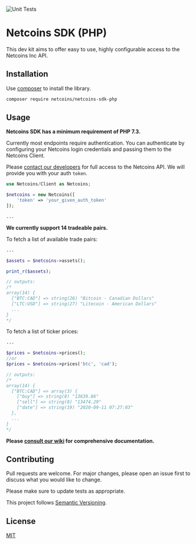 ![Unit Tests](https://github.com/netcoins/netcoins-sdk-php/workflows/Run%20Tests/badge.svg)

# Netcoins SDK (PHP)

This dev kit aims to offer easy to use, highly configurable access to the Netcoins Inc API.

## Installation

Use [composer](https://getcomposer.org/download/) to install the library.

```bash
composer require netcoins/netcoins-sdk-php
```

## Usage

**Netcoins SDK has a minimum requirement of PHP 7.3.**

Currently most endpoints require authentication. You can authenticate by configuring your Netcoins login credentials and passing them to the Netcoins Client.

Please [contact our developers](#) for full access to the Netcoins API. We will provide you with your auth `token`.

```php
use Netcoins/Client as Netcoins;

$netcoins = new Netcoins([
    'token' => 'your_given_auth_token'
]);

...
```

**We currently support 14 tradeable pairs.**

To fetch a list of available trade pairs:

```php
...

$assets = $netcoins->assets();

print_r($assets);

// outputs:
/*
array(14) {
  ["BTC:CAD"] => string(26) "Bitcoin - Canadian Dollars"
  ["LTC:USD"] => string(27) "Litecoin - American Dollars"
  ...
}
*/
```

To fetch a list of ticker prices:

```php
...

$prices = $netcoins->prices();
//or
$prices = $netcoins->prices('btc', 'cad');

// outputs:
/*
array(14) {
  ["BTC:CAD"] => array(3) {
    ["buy"] => string(8) "13639.86"
    ["sell"] => string(8) "13474.29"
    ["date"] => string(19) "2020-09-11 07:27:03"
  },
  ...
}
*/
```

**Please [consult our wiki](https://github.com/netcoins/netcoins-sdk-php/wiki) for comprehensive documentation.**

## Contributing
Pull requests are welcome. For major changes, please open an issue first to discuss what you would like to change.

Please make sure to update tests as appropriate.

This project follows [Semantic Versioning](https://semver.org/spec/v2.0.0.html).

## License
[MIT](https://choosealicense.com/licenses/mit/)
